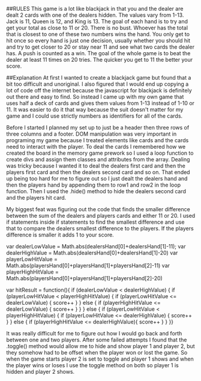 ##RULES
This game is a lot like blackjack in that you and the dealer are dealt 2 cards with one of the dealers hidden. The values vary from 1-13. Jack is 11, Queen is 12, and King is 13. The goal of each hand is to try and get your total as close to 11 or 20. There is no bust. Whoever has the total that is closest to one of these two numbers wins the hand. You only get to hit once so every hand is just one decision, usually whether you should hit and try to get closer to 20 or stay near 11 and see what two cards the dealer has. A push is counted as a win. The goal of the whole game is to beat the dealer at least 11 times on 20 tries. The quicker you get to 11 the better your score.

##Explanation
At first I wanted to create a blackjack game but found that a bit too difficult and unoriginal. I also figured
that I would end up copying a lot of code off the internet because the javascript for blackjack is definitely out there
and easy to find. So instead I came up with my own game that uses half a deck of cards and gives them values from 1-13 instead of 1-10 or 11. It was easier to do it that way because the suit doesn't matter for my game and I could use strictly numbers as identifiers for all of the cards.

Before I started I planned my set up to just be a header then three rows of three columns and a footer. DOM manipulation was very important in programing my game because I treated elements like cards and the cards need to interact with the player. To deal the cards I remembered how we created the board in the memory game prework so I used a loop function to create divs and assign them classes and attributes from the array. Dealing was tricky because I wanted it to deal the dealers first card and then the players first card and then the dealers second card and so on. That ended up being too hard for me to figure out so I just dealt the dealers hand and then the players hand by appending them to row1 and row2 in the loop function. Then I used the .hide() method to hide the dealers second card and the players hit card.

My biggest feat was figuring out the code that finds the smaller difference between the sum of the dealers and players cards and either 11 or 20. I used if statements inside if statements to find the smallest difference and use that to compare the dealers smallest difference to the players. If the players difference is smaller it adds 1 to your score.

var dealerLowValue = Math.abs(dealersHand[0]+dealersHand[1]-11);
var dealerHighValue = Math.abs(dealersHand[0]+dealersHand[1]-20)
var playerLowHitValue = Math.abs(playersHand[0]+playersHand[1]+playersHand[2]-11)
var playerHighHitValue = Math.abs(playersHand[0]+playersHand[1]+playersHand[2]-20)

var hitResult = function(){
  if (dealerLowValue < dealerHighValue) {
      if (playerLowHitValue < playerHighHitValue) {
        if (playerLowHitValue <= dealerLowValue) {
        score++
      }
      } else {
        if (playerHighHitValue <= dealerLowValue) {
        score++
      }
      }
} else {
    if (playerLowHitValue < playerHighHitValue) {
      if (playerLowHitValue <= dealerHighValue) {
      score++
    }
    } else {
      if (playerHighHitValue <= dealerHighValue){
      score++
    }
    }
}}

It was really difficult for me to figure out how I would go back and forth between one and two players. After some failed attempts I found that the .toggle() method would allow me to hide and show player 1 and player 2, but they somehow had to be offset when the player won or lost the game. So when the game starts player 2 is set to toggle and player 1 shows and when the player wins or loses I use the toggle method on both so player 1 is hidden and player 2 shows.
